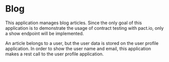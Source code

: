# Blog

This application manages blog articles.
Since the only goal of this application is to demonstrate the usage of
contract testing with pact.io, only a show endpoint will be implemented.

An article belongs to a user, but the user data is stored on the user profile
application. In order to show the user name and email, this application makes
a rest call to the user profile application.
